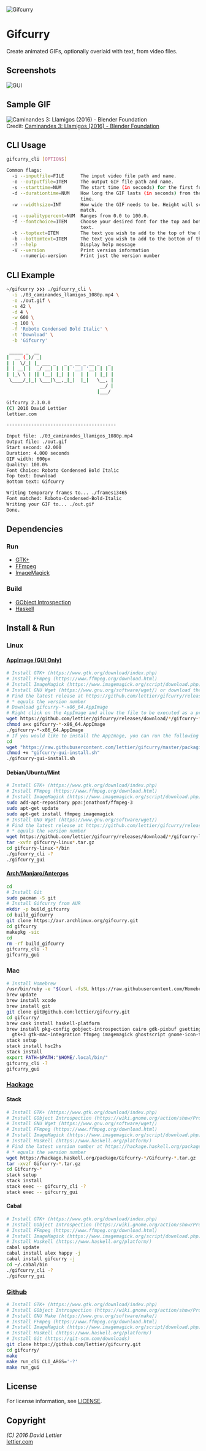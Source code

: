 ![Gifcurry](http://i.imgur.com/jhU7puN.png)

# Gifcurry

Create animated GIFs, optionally overlaid with text, from video files.

## Screenshots

![GUI](https://i.imgur.com/U8xnK82.gif)

## Sample GIF

![Caminandes 3: Llamigos (2016) - Blender Foundation](https://i.imgur.com/FJW2gBc.gif)  
Credit: [Caminandes 3: Llamigos (2016) - Blender Foundation](http://www.caminandes.com/)

## CLI Usage

```bash
gifcurry_cli [OPTIONS]

Common flags:
  -i --inputfile=FILE      The input video file path and name.
  -o --outputfile=ITEM     The output GIF file path and name.
  -s --starttime=NUM       The start time (in seconds) for the first frame.
  -d --durationtime=NUM    How long the GIF lasts (in seconds) from the start
                           time.
  -w --widthsize=INT       How wide the GIF needs to be. Height will scale to
                           match.
  -q --qualitypercent=NUM  Ranges from 0.0 to 100.0.
  -f --fontchoice=ITEM     Choose your desired font for the top and bottom
                           text.
  -t --toptext=ITEM        The text you wish to add to the top of the GIF.
  -b --bottomtext=ITEM     The text you wish to add to the bottom of the GIF.
  -? --help                Display help message
  -V --version             Print version information
     --numeric-version     Print just the version number
```

## CLI Example

```Bash
~/gifcurry ❯❯❯ ./gifcurry_cli \
  -i ./03_caminandes_llamigos_1080p.mp4 \
  -o ./out.gif \
  -s 42 \
  -d 4 \
  -w 600 \
  -q 100 \
  -f 'Roboto Condensed Bold Italic' \
  -t 'Download' \
  -b 'Gifcurry'

 _____ _  __                           
|  __ (_)/ _|                          
| |  \/_| |_ ___ _   _ _ __ _ __ _   _ 
| | __| |  _/ __| | | | '__| '__| | | |
| |_\ \ | || (__| |_| | |  | |  | |_| |
 \____/_|_| \___|\__,_|_|  |_|   \__, |
                                  __/ |
                                 |___/ 

Gifcurry 2.3.0.0
(C) 2016 David Lettier
lettier.com

----------------------------------------

Input file: ./03_caminandes_llamigos_1080p.mp4
Output file: ./out.gif
Start second: 42.000
Duration: 4.000 seconds
GIF width: 600px
Quality: 100.0%
Font Choice: Roboto Condensed Bold Italic
Top text: Download
Bottom text: Gifcurry

Writing temporary frames to... ./frames13465
Font matched: Roboto-Condensed-Bold-Italic
Writing your GIF to... ./out.gif
Done.
```

## Dependencies

### Run

* [GTK+](http://www.gtk.org/download/index.php)
* [FFmpeg](https://www.ffmpeg.org/download.html)
* [ImageMagick](http://www.imagemagick.org/script/download.php)

### Build

* [GObject Introspection](https://wiki.gnome.org/action/show/Projects/GObjectIntrospection)
* [Haskell](https://www.haskell.org/platform/)

## Install & Run

### Linux

#### [AppImage (GUI Only)](https://appimage.github.io/gifcurry/)

```bash
# Install GTK+ (https://www.gtk.org/download/index.php)
# Install FFmpeg (https://www.ffmpeg.org/download.html)
# Install ImageMagick (https://www.imagemagick.org/script/download.php)
# Install GNU Wget (https://www.gnu.org/software/wget/) or download the AppImage with your browser
# Find the latest release at https://github.com/lettier/gifcurry/releases
# * equals the version number
# Download gifcurry-*-x86_64.AppImage
# Right click on the AppImage and allow the file to be executed as a program
wget https://github.com/lettier/gifcurry/releases/download/*/gifcurry-*-x86_64.AppImage
chmod a+x gifcurry-*-x86_64.AppImage
./gifcurry-*-x86_64.AppImage
# If you would like to install the AppImage, you can run the following
cd
wget "https://raw.githubusercontent.com/lettier/gifcurry/master/packaging/linux/gifcurry-gui-install.sh" -O "gifcurry-gui-install.sh"
chmod +x "gifcurry-gui-install.sh"
./gifcurry-gui-install.sh
```

#### Debian/Ubuntu/Mint

```bash
# Install GTK+ (https://www.gtk.org/download/index.php)
# Install FFmpeg (https://www.ffmpeg.org/download.html)
# Install ImageMagick (https://www.imagemagick.org/script/download.php)
sudo add-apt-repository ppa:jonathonf/ffmpeg-3
sudo apt-get update
sudo apt-get install ffmpeg imagemagick
# Install GNU Wget (https://www.gnu.org/software/wget/)
# Find the latest release at https://github.com/lettier/gifcurry/releases
# * equals the version number
wget https://github.com/lettier/gifcurry/releases/download/*/gifcurry-linux-*.tar.gz
tar -xvfz gifcurry-linux*.tar.gz
cd gifcurry-linux-*/bin
./gifcurry_cli -?
./gifcurry_gui
```

#### [Arch/Manjaro/Antergos](https://aur.archlinux.org/packages/gifcurry/)

```bash
cd
# Install Git
sudo pacman -S git
# Install Gifcurry from AUR
mkdir -p build_gifcurry
cd build_gifcurry
git clone https://aur.archlinux.org/gifcurry.git
cd gifcurry
makepkg -sic
cd
rm -rf build_gifcurry
gifcurry_cli -?
gifcurry_gui
```

### Mac

```bash
# Install Homebrew
/usr/bin/ruby -e "$(curl -fsSL https://raw.githubusercontent.com/Homebrew/install/master/install)"
brew update
brew install xcode
brew install git
git clone git@github.com:lettier/gifcurry.git
cd gifcurry/
brew cask install haskell-platform
brew install pkg-config gobject-introspection cairo gdk-pixbuf gsettings-desktop-schemas \
  gtk+3 gtk-mac-integration ffmpeg imagemagick ghostscript gnome-icon-theme
stack setup
stack install hsc2hs
stack install
export PATH=$PATH:"$HOME/.local/bin/"
gifcurry_cli -?
gifcurry_gui
```

### [Hackage](https://hackage.haskell.org/package/Gifcurry)

#### Stack

```bash
# Install GTK+ (https://www.gtk.org/download/index.php)
# Install GObject Introspection (https://wiki.gnome.org/action/show/Projects/GObjectIntrospection)
# Install GNU Wget (https://www.gnu.org/software/wget/)
# Install FFmpeg (https://www.ffmpeg.org/download.html)
# Install ImageMagick (https://www.imagemagick.org/script/download.php)
# Install Haskell (https://www.haskell.org/platform/)
# Find the latest version number at https://hackage.haskell.org/package/Gifcurry
# * equals the version number
wget https://hackage.haskell.org/package/Gifcurry-*/Gifcurry-*.tar.gz
tar -xvzf Gifcurry-*.tar.gz
cd Gifcurry-*
stack setup
stack install
stack exec -- gifcurry_cli -?
stack exec -- gifcurry_gui
```

#### Cabal

```bash
# Install GTK+ (https://www.gtk.org/download/index.php)
# Install GObject Introspection (https://wiki.gnome.org/action/show/Projects/GObjectIntrospection)
# Install FFmpeg (https://www.ffmpeg.org/download.html)
# Install ImageMagick (https://www.imagemagick.org/script/download.php)
# Install Haskell (https://www.haskell.org/platform/)
cabal update
cabal install alex happy -j
cabal install gifcurry -j
cd ~/.cabal/bin
./gifcurry_cli -?
./gifcurry_gui
```

### [Github](https://github.com/lettier/gifcurry)

```bash
# Install GTK+ (https://www.gtk.org/download/index.php)
# Install GObject Introspection (https://wiki.gnome.org/action/show/Projects/GObjectIntrospection)
# Install GNU Make (https://www.gnu.org/software/make/)
# Install FFmpeg (https://www.ffmpeg.org/download.html)
# Install ImageMagick (https://www.imagemagick.org/script/download.php)
# Install Haskell (https://www.haskell.org/platform/)
# Install Git (https://git-scm.com/downloads)
git clone https://github.com/lettier/gifcurry.git
cd gifcurry/
make
make run_cli CLI_ARGS='-?'
make run_gui
```

## License

For license information, see [LICENSE](LICENSE).

## Copyright

_(C) 2016 David Lettier_  
[lettier.com](http://www.lettier.com/)
